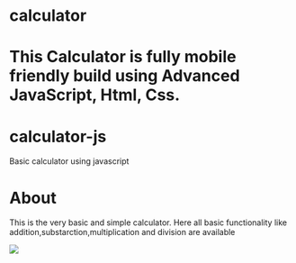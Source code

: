 <h1>calculator<h1>
  
  This Calculator is fully mobile friendly build using Advanced JavaScript, Html, Css.
  
  <h1>calculator-js</h1>

Basic calculator using javascript
  
  <h1>About </h1>
  <p> This is the very basic and simple calculator. Here all basic functionality like addition,substarction,multiplication and division  are available</p>
  <img align="center" src="https://www.linkpicture.com/q/Screenshot-46_6.png"/>
